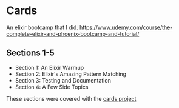 # Cards

An elixir bootcamp that I did. https://www.udemy.com/course/the-complete-elixir-and-phoenix-bootcamp-and-tutorial/

## Sections 1-5

- Section 1: An Elixir Warmup
- Section 2: Elixir's Amazing Pattern Matching
- Section 3: Testing and Documentation
- Section 4: A Few Side Topics

These sections were covered with the [cards project](cards/README.md)

